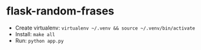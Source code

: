 # flask-random-frases


* Create virtualenv:  `virtualenv ~/.venv && source ~/.venv/bin/activate`
* Install:  `make all`
* Run:  `python app.py`
